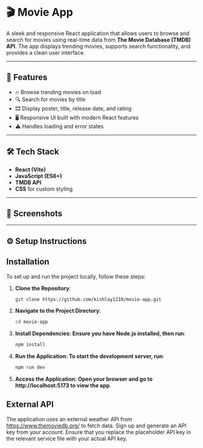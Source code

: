 # 🎬 Movie App

A sleek and responsive React application that allows users to browse and search for movies using real-time data from **The Movie Database (TMDB) API**. The app displays trending movies, supports search functionality, and provides a clean user interface.

---

## 🚀 Features

- 🔥 Browse trending movies on load
- 🔍 Search for movies by title
- 🎞️ Display poster, title, release date, and rating
- 🖥️ Responsive UI built with modern React features
- ⚠️ Handles loading and error states

---

## 🛠️ Tech Stack

- **React (Vite)**
- **JavaScript (ES6+)**
- **TMDB API**
- **CSS** for custom styling

---

## 📸 Screenshots



---

## ⚙️ Setup Instructions
  
## Installation

To set up and run the project locally, follow these steps:

1. **Clone the Repository**:
   ```bash
   git clone https://github.com/kishlay1210/movie-app.git

2. **Navigate to the Project Directory**:
   ```bash
   cd movie-app

3. **Install Dependencies: Ensure you have Node.js installed, then run**:
      ```bash
   npm install

4. **Run the Application: To start the development server, run**:
    ```bash
   npm run dev

5. **Access the Application: Open your browser and go to http://localhost:5173 to view the app**.


## External API
The application uses an external weather API from https://www.themoviedb.org/ to fetch data. 
Sign up and generate an API key from your account.
Ensure that you replace the placeholder API key in the relevant service file with your actual API key.
